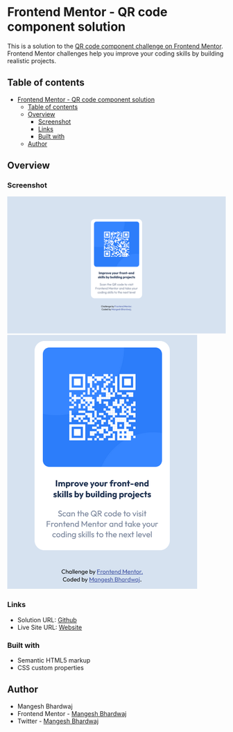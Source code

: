 # Frontend Mentor - QR code component solution

This is a solution to the [QR code component challenge on Frontend Mentor](https://www.frontendmentor.io/challenges/qr-code-component-iux_sIO_H). Frontend Mentor challenges help you improve your coding skills by building realistic projects. 

## Table of contents

- [Frontend Mentor - QR code component solution](#frontend-mentor---qr-code-component-solution)
  - [Table of contents](#table-of-contents)
  - [Overview](#overview)
    - [Screenshot](#screenshot)
    - [Links](#links)
    - [Built with](#built-with)
  - [Author](#author)


## Overview

### Screenshot

![Desktop](./public/desktop.png)
![Mobile](./public/mobile.png)

### Links

- Solution URL: [Github](https://github.com/Mangesh636/QR-Code-Card/)
- Live Site URL: [Website](https://mangesh636.github.io/QR-Code-Card/)
  
### Built with

- Semantic HTML5 markup
- CSS custom properties

## Author

- Mangesh Bhardwaj
- Frontend Mentor - [Mangesh Bhardwaj](https://www.frontendmentor.io/profile/Mangesh636)
- Twitter - [Mangesh Bhardwaj](https://www.twitter.com/@MangeshSunny636)